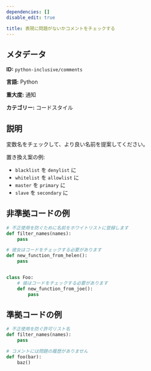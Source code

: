 ```yaml
---
dependencies: []
disable_edit: true

title: 表現に問題がないかコメントをチェックする
---
```

## メタデータ
**ID:** `python-inclusive/comments`

**言語:** Python

**重大度:** 通知

**カテゴリー:** コードスタイル

## 説明
変数名をチェックして、より良い名前を提案してください。

置き換え案の例:

-   `blacklist` を `denylist` に
-   `whitelist` を `allowlist` に
-   `master` を `primary` に
-   `slave` を `secondary` に

## 非準拠コードの例
```python
# 不正使用を防ぐために名前をホワイトリストに登録します
def filter_names(names):
    pass

# 彼女はコードをチェックする必要があります
def new_function_from_helen():
    pass


class Foo:
    # 彼はコードをチェックする必要があります
    def new_function_from_joe():
        pass
```

## 準拠コードの例
```python
# 不正使用を防ぐ許可リスト名
def filter_names(names):
    pass

# コメントには問題の履歴がありません
def foo(bar):
    baz()
```
